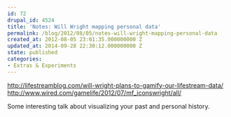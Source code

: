 ```yaml
---
id: 72
drupal_id: 4524
title: 'Notes: Will Wright mapping personal data'
permalink: /blog/2012/08/05/notes-will-wright-mapping-personal-data
created_at: 2012-08-05 23:01:35.000000000 Z
updated_at: 2014-09-28 22:30:12.000000000 Z
state: published
categories:
- Extras & Experiments
---
```

http://lifestreamblog.com/will-wright-plans-to-gamify-our-lifestream-data/
http://www.wired.com/gamelife/2012/07/mf_iconswright/all/

Some interesting talk about visualizing your past and personal history.

